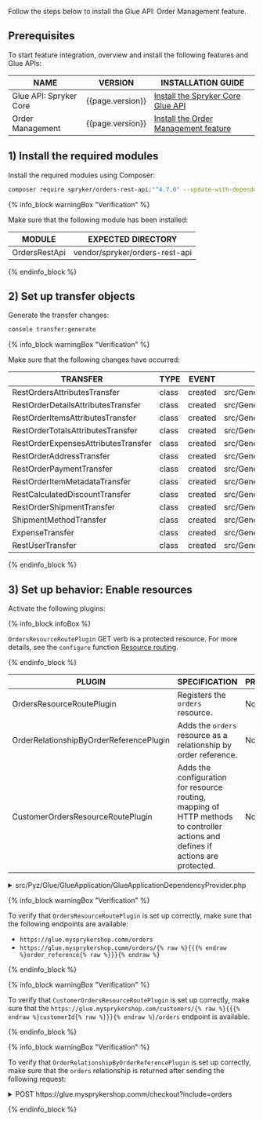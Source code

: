 

Follow the steps below to install the Glue API: Order Management feature.


## Prerequisites

To start feature integration, overview and install the following features and Glue APIs:

| NAME  | VERSION  | INSTALLATION GUIDE   |
| ---------------- | ------- | --------------------------- |
| Glue API: Spryker Core | {{page.version}} | [Install the Spryker Core Glue API](/docs/pbc/all/miscellaneous/{{page.version}}/install-and-upgrade/install-glue-api/install-the-spryker-core-glue-api.html) |
| Order Management       | {{page.version}} | [Install the Order Management feature](/docs/pbc/all/order-management-system/{{page.version}}/base-shop/install-and-upgrade/install-features/install-the-order-management-feature.html) |

## 1) Install the required modules

Install the required modules using Composer:

```bash
composer require spryker/orders-rest-api:"^4.7.0" --update-with-dependencies
```


{% info_block warningBox "Verification" %}

Make sure that the following module has been installed:

| MODULE        | EXPECTED DIRECTORY             |
| ------------ | ------------------ |
| OrdersRestApi | vendor/spryker/orders-rest-api |

{% endinfo_block %}



## 2) Set up transfer objects

Generate the transfer changes:

```bash
console transfer:generate
```

{% info_block warningBox "Verification" %}

Make sure that the following changes have occurred:

| TRANSFER   | TYPE  | EVENT   | PATH    |
| --------------- | ---- | ------ | ------------------ |
| RestOrdersAttributesTransfer        | class | created | src/Generated/Shared/Transfer/RestOrdersAttributesTransfer   |
| RestOrderDetailsAttributesTransfer  | class | created | src/Generated/Shared/Transfer/RestOrderDetailsAttributesTransfer |
| RestOrderItemsAttributesTransfer    | class | created | src/Generated/Shared/Transfer/RestOrderItemsAttributesTransfer |
| RestOrderTotalsAttributesTransfer   | class | created | src/Generated/Shared/Transfer/RestOrderTotalsAttributesTransfer |
| RestOrderExpensesAttributesTransfer | class | created | src/Generated/Shared/Transfer/RestOrderExpensesAttributesTransfer |
| RestOrderAddressTransfer            | class | created | src/Generated/Shared/Transfer/RestOrderAddressTransfer       |
| RestOrderPaymentTransfer            | class | created | src/Generated/Shared/Transfer/RestOrderPaymentTransfer       |
| RestOrderItemMetadataTransfer       | class | created | src/Generated/Shared/Transfer/RestOrderItemMetadataTransfer  |
| RestCalculatedDiscountTransfer      | class | created | src/Generated/Shared/Transfer/RestCalculatedDiscountTransfer |
| RestOrderShipmentTransfer           | class | created | src/Generated/Shared/Transfer/RestOrderShipmentTransfer      |
| ShipmentMethodTransfer              | class | created | src/Generated/Shared/Transfer/ShipmentMethodTransfer         |
| ExpenseTransfer                     | class | created | src/Generated/Shared/Transfer/ExpenseTransfer                |
| RestUserTransfer                    | class | created | src/Generated/Shared/Transfer/RestUserTransfer               |

{% endinfo_block %}

## 3) Set up behavior: Enable resources

Activate the following plugins:

{% info_block infoBox %}

`OrdersResourceRoutePlugin` GET verb is a protected resource. For more details, see the `configure` function [Resource routing](/docs/integrations/spryker-glue-api/storefront-api/developing-apis/storefront-infrastructure.html).

{% endinfo_block %}


| PLUGIN  | SPECIFICATION  | PREREQUISITES | NAMESPACE  |
| -------------------- | --------------------- | ------------ | --------------- |
| OrdersResourceRoutePlugin               | Registers the `orders` resource.                             | None          | Spryker\Glue\OrdersRestApi\Plugin |
| OrderRelationshipByOrderReferencePlugin | Adds the `orders` resource as a relationship by order reference. | None          | Spryker\Glue\OrdersRestApi\Plugin |
| CustomerOrdersResourceRoutePlugin       | Adds the configuration for resource routing, mapping of HTTP methods to controller actions and defines if actions are protected. | None          | Spryker\Glue\OrdersRestApi\Plugin |


<details>
<summary>src/Pyz/Glue/GlueApplication/GlueApplicationDependencyProvider.php</summary>

```php
<?php

namespace Pyz\Glue\GlueApplication;

use Pyz\Glue\CheckoutRestApi\CheckoutRestApiConfig;
use Spryker\Glue\GlueApplication\GlueApplicationDependencyProvider as SprykerGlueApplicationDependencyProvider;
use Spryker\Glue\GlueApplicationExtension\Dependency\Plugin\ResourceRelationshipCollectionInterface;
use Spryker\Glue\OrdersRestApi\Plugin\CustomerOrdersResourceRoutePlugin;
use Spryker\Glue\OrdersRestApi\Plugin\OrderRelationshipByOrderReferencePlugin;
use Spryker\Glue\OrdersRestApi\Plugin\OrdersResourceRoutePlugin;

class GlueApplicationDependencyProvider extends SprykerGlueApplicationDependencyProvider
{
    /**
     * @return \Spryker\Glue\GlueApplicationExtension\Dependency\Plugin\ResourceRoutePluginInterface[]
     */
    protected function getResourceRoutePlugins(): array
    {
        return [
            new OrdersResourceRoutePlugin(),
            new CustomerOrdersResourceRoutePlugin()
        ];
    }

	/**
     * @param \Spryker\Glue\GlueApplicationExtension\Dependency\Plugin\ResourceRelationshipCollectionInterface $resourceRelationshipCollection
     *
     * @return \Spryker\Glue\GlueApplicationExtension\Dependency\Plugin\ResourceRelationshipCollectionInterface
     */
    protected function getResourceRelationshipPlugins(
        ResourceRelationshipCollectionInterface $resourceRelationshipCollection
    ): ResourceRelationshipCollectionInterface {
		$resourceRelationshipCollection->addRelationship(
            CheckoutRestApiConfig::RESOURCE_CHECKOUT,
            new OrderRelationshipByOrderReferencePlugin()
        );

		return $resourceRelationshipCollection;
	}
}
```

</details>



{% info_block warningBox "Verification" %}

To verify that `OrdersResourceRoutePlugin` is set up correctly, make sure that the following endpoints are available:

- `https://glue.mysprykershop.comm/orders`
- `https://glue.mysprykershop.comm/orders/{% raw %}{{{% endraw %}order_reference{% raw %}}}{% endraw %}`

{% endinfo_block %}


{% info_block warningBox "Verification" %}

To verify that `CustomerOrdersResourceRoutePlugin` is set up correctly, make sure that the `https://glue.mysprykershop.com/customers/{% raw %}{{{% endraw %}customerId{% raw %}}}{% endraw %}/orders` endpoint is available.

{% endinfo_block %}



{% info_block warningBox "Verification" %}

To verify that `OrderRelationshipByOrderReferencePlugin` is set up correctly, make sure that the `orders` relationship is returned after sending the following request:

<details>
<summary>POST https://glue.mysprykershop.comm/checkout?include=orders</summary>

```json
{
    "data": {
        "type": "checkout",
        "id": null,
        "attributes": {
            "orderReference": "DE--2",
            "redirectUrl": null,
            "isExternalRedirect": null
        },
        "links": {
            "self": "https://glue.mysprykershop.comm/checkout?include=orders"
        },
        "relationships": {
            "orders": {
                "data": [
                    {
                        "type": "orders",
                        "id": "DE--2"
                    }
                ]
            }
        }
    },
    "included": [
        {
            "type": "orders",
            "id": "DE--2",
            "attributes": {
                "createdAt": "2020-03-30 05:07:22.442535",
                "currencyIsoCode": "EUR",
                "priceMode": "GROSS_MODE",
                "totals": {
                    "expenseTotal": 490,
                    "discountTotal": 0,
                    "taxTotal": 1675,
                    "subtotal": 9999,
                    "grandTotal": 10489,
                    "canceledTotal": 0
                },
                "billingAddress": {
                    "salutation": "Mr",
                    "firstName": "spencor",
                    "middleName": null,
                    "lastName": "hopkin",
                    "address1": "West road",
                    "address2": "212",
                    "address3": "",
                    "company": "Spryker",
                    "city": "Berlin",
                    "zipCode": "61000",
                    "poBox": null,
                    "phone": "+380669455897",
                    "cellPhone": null,
                    "description": null,
                    "comment": null,
                    "email": null,
                    "country": "Germany",
                    "iso2Code": "DE"
                },
                "shippingAddress": {
                    "salutation": "Mr",
                    "firstName": "spencor",
                    "middleName": null,
                    "lastName": "hopkin",
                    "address1": "West road",
                    "address2": "212",
                    "address3": "",
                    "company": "Spryker",
                    "city": "Berlin",
                    "zipCode": "61000",
                    "poBox": null,
                    "phone": "+380669455897",
                    "cellPhone": null,
                    "description": null,
                    "comment": null,
                    "email": null,
                    "country": "Germany",
                    "iso2Code": "DE"
                },
                "items": [
                    {
                        "name": "Canon IXUS 285",
                        "sku": "009_30692991",
                        "sumPrice": 9999,
                        "quantity": 1,
                        "unitGrossPrice": 9999,
                        "sumGrossPrice": 9999,
                        "taxRate": "19.00",
                        "unitNetPrice": 0,
                        "sumNetPrice": 0,
                        "unitPrice": 9999,
                        "unitTaxAmountFullAggregation": 1596,
                        "sumTaxAmountFullAggregation": 1596,
                        "refundableAmount": 9999,
                        "canceledAmount": 0,
                        "sumSubtotalAggregation": 9999,
                        "unitSubtotalAggregation": 9999,
                        "unitProductOptionPriceAggregation": 0,
                        "sumProductOptionPriceAggregation": 0,
                        "unitExpensePriceAggregation": 0,
                        "sumExpensePriceAggregation": null,
                        "unitDiscountAmountAggregation": 0,
                        "sumDiscountAmountAggregation": 0,
                        "unitDiscountAmountFullAggregation": 0,
                        "sumDiscountAmountFullAggregation": 0,
                        "unitPriceToPayAggregation": 9999,
                        "sumPriceToPayAggregation": 9999,
                        "taxRateAverageAggregation": "19.00",
                        "taxAmountAfterCancellation": null,
                        "metadata": {
                            "superAttributes": [],
                            "image": "https://images.icecat.biz/img/gallery_lows/30692991_6058401644.jpg"
                        },
                        "calculatedDiscounts": [],
                        "productOptions": []
                    }
                ],
                "expenses": [
                    {
                        "type": "SHIPMENT_EXPENSE_TYPE",
                        "name": "Standard",
                        "sumPrice": 490,
                        "unitGrossPrice": 490,
                        "sumGrossPrice": 490,
                        "taxRate": "19.00",
                        "unitNetPrice": 0,
                        "sumNetPrice": 0,
                        "canceledAmount": null,
                        "unitDiscountAmountAggregation": null,
                        "sumDiscountAmountAggregation": null,
                        "unitTaxAmount": 79,
                        "sumTaxAmount": 79,
                        "unitPriceToPayAggregation": 490,
                        "sumPriceToPayAggregation": 490,
                        "taxAmountAfterCancellation": null
                    }
                ],
                "payments": [
                    {
                        "amount": 10489,
                        "paymentProvider": "DummyPayment",
                        "paymentMethod": "Credit Card"
                    }
                ],
                "shipments": [
                    {
                        "shipmentMethodName": "Standard",
                        "carrierName": "Spryker Dummy Shipment",
                        "deliveryTime": null,
                        "defaultGrossPrice": 490,
                        "defaultNetPrice": 0,
                        "currencyIsoCode": "EUR"
                    }
                ],
                "calculatedDiscounts": []
            },
            "links": {
                "self": "https://glue.mysprykershop.comm/orders/DE--2"
            }
        }
    ]
}
```

</details>

{% endinfo_block %}

